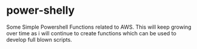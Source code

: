 # power-shelly


Some Simple Powershell Functions related to AWS. This will keep growing over time as i will continue to create functions which can be used to develop full blown scripts.
